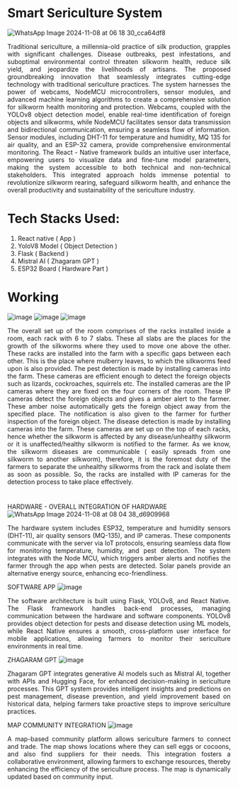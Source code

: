 # Smart Sericulture System
![WhatsApp Image 2024-11-08 at 06 18 30_cca64df8](https://github.com/user-attachments/assets/1242cc2c-ea76-4199-b7c5-8a73fc710d83)
<p align = "justify" >Traditional sericulture, a millennia-old practice of silk production, grapples with significant challenges. Disease outbreaks, pest infestations, and suboptimal environmental control threaten silkworm health, reduce silk yield, and jeopardize the livelihoods of artisans. The proposed groundbreaking innovation that seamlessly integrates cutting-edge technology with traditional sericulture practices. The system harnesses the power of webcams, NodeMCU microcontrollers, sensor modules, and advanced machine learning algorithms to create a comprehensive solution for silkworm health monitoring and protection. Webcams, coupled with the YOLOv8 object detection model, enable real-time identification of foreign objects and silkworms, while NodeMCU facilitates sensor data transmission and bidirectional communication, ensuring a seamless flow of information. Sensor modules, including DHT-11 for temperature and humidity, MQ 135 for air quality, and an ESP-32 camera, provide comprehensive environmental monitoring. The React - Native framework builds an intuitive user interface, empowering users to visualize data and fine-tune model parameters, making the system accessible to both technical and non-technical stakeholders. This integrated approach holds immense potential to revolutionize silkworm rearing, safeguard silkworm health, and enhance the overall productivity and sustainability of the sericulture industry. </p>

# Tech Stacks Used:

 1. React native ( App )
 2. YoloV8 Model ( Object Detection )
 3. Flask ( Backend )
 4. Mistral AI ( Zhagaram GPT )
 5. ESP32 Board ( Hardware Part )

# Working
![image](https://github.com/user-attachments/assets/981f8359-7445-4175-9343-86a87af04395) ![image](https://github.com/user-attachments/assets/27dc2fb7-2c90-4ea5-893c-4b0543f93da7) ![image](https://github.com/user-attachments/assets/01f7f0d7-d5fa-45bf-9f41-88f94d3aee60)

<p align="justify"> The overall set up of the room comprises of the racks installed inside a room, each rack with 6 to 7 slabs. These all slabs are the places for the growth of the silkworms where they used to move one above the other. These racks are installed into the farm with a specific gaps between each other. This is the place where mulberry leaves, to which the silkworms feed upon is also provided. The pest detection is made by installing cameras into the farm. These cameras are efficient enough to detect the foreign objects such as lizards, cockroaches, squirrels etc. The installed cameras are the IP cameras where they are fixed on the four corners of the room. These IP cameras detect the foreign objects and gives a amber alert to the farmer. These amber noise automatically gets the foreign object away from the specified place. The notification is also given to the farmer for further inspection of the foreign object. The disease detection is made by installing cameras into the farm. These cameras are set up on the top of each racks, hence whether the silkworm is affected by any disease/unhealthy silkworm or it is unaffected/healthy silkworm is notified to the farmer. As we know, the silkworm diseases are communicable ( easily spreads from one silkworm to another silkworm), therefore, it is the foremost duty of the farmers to separate the unhealthy silkworms from the rack and isolate them as soon as possible. So, the racks are installed with IP cameras for the detection process to take place effectively. </p>

#

HARDWARE - OVERALL INTEGRATION OF HARDWARE
![WhatsApp Image 2024-11-08 at 08 04 38_d6909968](https://github.com/user-attachments/assets/7b06242f-29be-4e04-a221-dcf5ada527a7)

<p align="justify">The hardware system includes ESP32, temperature and humidity sensors (DHT-11), air quality sensors (MQ-135), and IP cameras. These components communicate with the server via IoT protocols, ensuring seamless data flow for monitoring temperature, humidity, and pest detection. The system integrates with the Node MCU, which triggers amber alerts and notifies the farmer through the app when pests are detected. Solar panels provide an alternative energy source, enhancing eco-friendliness.</p>

SOFTWARE APP
![image](https://github.com/user-attachments/assets/0e54e5bd-738b-490b-93ed-69e927ed0b62)

<p align="justify">The software architecture is built using Flask, YOLOv8, and React Native. The Flask framework handles back-end processes, managing communication between the hardware and software components. YOLOv8 provides object detection for pests and disease detection using ML models, while React Native ensures a smooth, cross-platform user interface for mobile applications, allowing farmers to monitor their sericulture environments in real time.</p>
 
ZHAGARAM GPT 
![image](https://github.com/user-attachments/assets/6a113d6c-900f-4a92-bc44-868ec4080ebc)

<p align="justify">Zhagaram GPT integrates generative AI models such as Mistral AI, together with APIs and Hugging Face, for enhanced decision-making in sericulture processes. This GPT system provides intelligent insights and predictions on pest management, disease prevention, and yield improvement based on historical data, helping farmers take proactive steps to improve sericulture practices.</p>

MAP COMMUNITY INTEGRATION
![image](https://github.com/user-attachments/assets/d4462720-3ba0-446e-a6a5-1b1641d659d0)

<p align="justify">A map-based community platform allows sericulture farmers to connect and trade. The map shows locations where they can sell eggs or cocoons, and also find suppliers for their needs. This integration fosters a collaborative environment, allowing farmers to exchange resources, thereby enhancing the efficiency of the sericulture process. The map is dynamically updated based on community input.</p>

